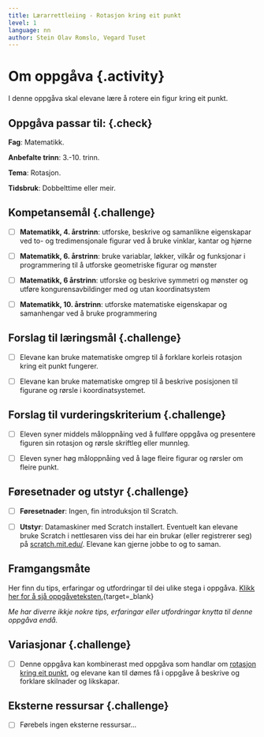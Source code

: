 ```yaml
---
title: Lærarrettleiing - Rotasjon kring eit punkt
level: 1
language: nn
author: Stein Olav Romslo, Vegard Tuset
---
```



# Om oppgåva {.activity}

I denne oppgåva skal elevane lære å rotere ein figur kring eit punkt.

## Oppgåva passar til: {.check}

__Fag__: Matematikk.

__Anbefalte trinn__: 3.-10. trinn.

__Tema__: Rotasjon.

__Tidsbruk__: Dobbelttime eller meir.

## Kompetansemål {.challenge}

- [ ] __Matematikk, 4. årstrinn__: utforske, beskrive og samanlikne eigenskapar
       ved to- og tredimensjonale figurar ved å bruke vinklar, kantar og hjørne

- [ ] __Matematikk, 6. årstrinn__: bruke variablar, løkker, vilkår og
       funksjonar i programmering til å utforske geometriske figurar og mønster

- [ ] __Matematikk, 6 årstrinn__: utforske og beskrive symmetri og mønster og
      utføre kongurensavbildinger med og utan koordinatsystem

- [ ] __Matematikk, 10. årstrinn__: utforske matematiske eigenskapar og
      samanhengar ved å bruke programmering

## Forslag til læringsmål {.challenge}

- [ ] Elevane kan bruke matematiske omgrep til å forklare korleis rotasjon kring
  eit punkt fungerer.

- [ ] Elevane kan bruke matematiske omgrep til å beskrive posisjonen til
  figurane og rørsle i koordinatsystemet.

## Forslag til vurderingskriterium {.challenge}

- [ ] Eleven syner middels måloppnåing ved å fullføre oppgåva og presentere
  figuren sin rotasjon og rørsle skriftleg eller munnleg.

- [ ] Eleven syner høg måloppnåing ved å lage fleire figurar og rørsler om
  fleire punkt.

## Føresetnader og utstyr {.challenge}

- [ ] __Føresetnader__: Ingen, fin introduksjon til Scratch.

- [ ] __Utstyr__: Datamaskiner med Scratch installert. Eventuelt kan elevane
  bruke Scratch i nettlesaren viss dei har ein brukar (eller registrerer seg) på
  [scratch.mit.edu/](https://scratch.mit.edu/). Elevane kan gjerne jobbe to og
  to saman.

## Framgangsmåte

Her finn du tips, erfaringar og utfordringar til dei ulike stega i oppgåva.
[Klikk her for å sjå
oppgåveteksten.](../rotasjon_rundt_punkt/rotasjon_rundt_punkt_nn.html){target=_blank}

_Me har diverre ikkje nokre tips, erfaringar eller utfordringar knytta til denne
oppgåva endå._

## Variasjonar {.challenge}

- [ ] Denne oppgåva kan kombinerast med oppgåva som handlar om [rotasjon kring
  eit punkt](../rotasjon/rotasjon_nn.html), og elevane kan til dømes få i
  oppgåve å beskrive og forklare skilnader og likskapar.

## Eksterne ressursar {.challenge}

- [ ] Førebels ingen eksterne ressursar...
